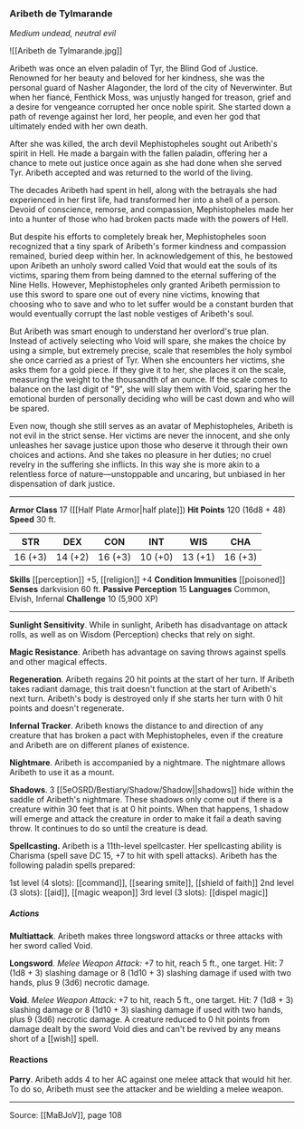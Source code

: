 ### Aribeth de Tylmarande
_Medium undead, neutral evil_

![[Aribeth de Tylmarande.jpg]]

Aribeth was once an elven paladin of Tyr, the Blind God of Justice. Renowned for her beauty and beloved for her kindness, she was the personal guard of Nasher Alagonder, the lord of the city of Neverwinter. But when her fiancé, Fenthick Moss, was unjustly hanged for treason, grief and a desire for vengeance corrupted her once noble spirit. She started down a path of revenge against her lord, her people, and even her god that ultimately ended with her own death.

After she was killed, the arch devil Mephistopheles sought out Aribeth's spirit in Hell. He made a bargain with the fallen paladin, offering her a chance to mete out justice once again as she had done when she served Tyr. Aribeth accepted and was returned to the world of the living.

The decades Aribeth had spent in hell, along with the betrayals she had experienced in her first life, had transformed her into a shell of a person. Devoid of conscience, remorse, and compassion, Mephistopheles made her into a hunter of those who had broken pacts made with the powers of Hell.

But despite his efforts to completely break her, Mephistopheles soon recognized that a tiny spark of Aribeth's former kindness and compassion remained, buried deep within her. In acknowledgement of this, he bestowed upon Aribeth an unholy sword called Void that would eat the souls of its victims, sparing them from being damned to the eternal suffering of the Nine Hells. However, Mephistopheles only granted Aribeth permission to use this sword to spare one out of every nine victims, knowing that choosing who to save and who to let suffer would be a constant burden that would eventually corrupt the last noble vestiges of Aribeth's soul.

But Aribeth was smart enough to understand her overlord's true plan. Instead of actively selecting who Void will spare, she makes the choice by using a simple, but extremely precise, scale that resembles the holy symbol she once carried as a priest of Tyr. When she encounters her victims, she asks them for a gold piece. If they give it to her, she places it on the scale, measuring the weight to the thousandth of an ounce. If the scale comes to balance on the last digit of "9", she will slay them with Void, sparing her the emotional burden of personally deciding who will be cast down and who will be spared.

Even now, though she still serves as an avatar of Mephistopheles, Aribeth is not evil in the strict sense. Her victims are never the innocent, and she only unleashes her savage justice upon those who deserve it through their own choices and actions. And she takes no pleasure in her duties; no cruel revelry in the suffering she inflicts. In this way she is more akin to a relentless force of nature—unstoppable and uncaring, but unbiased in her dispensation of dark justice.



---

**Armor Class** 17 ([[Half Plate Armor|half plate]])
**Hit Points** 120 (16d8 + 48)
**Speed** 30 ft.

| STR     | DEX     | CON     | INT     | WIS     | CHA     |
|---------|---------|---------|---------|---------|---------|
| 16 (+3) | 14 (+2) | 16 (+3) | 10 (+0) | 13 (+1) | 16 (+3) |

**Skills** [[perception]] +5, [[religion]] +4
**Condition Immunities** [[poisoned]]
**Senses** darkvision 60 ft.
**Passive Perception** 15
**Languages** Common, Elvish, Infernal
**Challenge** 10 (5,900 XP)

---

**Sunlight Sensitivity**. While in sunlight, Aribeth has disadvantage on attack rolls, as well as on Wisdom (Perception) checks that rely on sight.

**Magic Resistance**. Aribeth has advantage on saving throws against spells and other magical effects.

**Regeneration**. Aribeth regains 20 hit points at the start of her turn. If Aribeth takes radiant damage, this trait doesn't function at the start of Aribeth's next turn. Aribeth's body is destroyed only if she starts her turn with 0 hit points and doesn't regenerate.

**Infernal Tracker**. Aribeth knows the distance to and direction of any creature that has broken a pact with Mephistopheles, even if the creature and Aribeth are on different planes of existence.

**Nightmare**. Aribeth is accompanied by a nightmare. The nightmare allows Aribeth to use it as a mount.

**Shadows**. 3 [[5eOSRD/Bestiary/Shadow/Shadow||shadows]] hide within the saddle of Aribeth's nightmare. These shadows only come out if there is a creature within 30 feet that is at 0 hit points. When that happens, 1 shadow will emerge and attack the creature in order to make it fail a death saving throw. It continues to do so until the creature is dead.

**Spellcasting.** Aribeth is a 11th-level spellcaster. Her spellcasting ability is Charisma (spell save DC 15, +7 to hit with spell attacks). Aribeth has the following paladin spells prepared:

1st level (4 slots): [[command]], [[searing smite]], [[shield of faith]]
2nd level (3 slots): [[aid]], [[magic weapon]]
3rd level (3 slots): [[dispel magic]]

##### Actions
**Multiattack**. Aribeth makes three longsword attacks or three attacks with her sword called Void.

**Longsword**. _Melee Weapon Attack:_ +7 to hit, reach 5 ft., one target. Hit: 7 (1d8 + 3) slashing damage or 8 (1d10 + 3) slashing damage if used with two hands, plus 9 (3d6) necrotic damage.

**Void**. _Melee Weapon Attack:_ +7 to hit, reach 5 ft., one target. Hit: 7 (1d8 + 3) slashing damage or 8 (1d10 + 3) slashing damage if used with two hands, plus 9 (3d6) necrotic damage. A creature reduced to 0 hit points from damage dealt by the sword Void dies and can't be revived by any means short of a [[wish]] spell.

#### Reactions
**Parry**. Aribeth adds 4 to her AC against one melee attack that would hit her. To do so, Aribeth must see the attacker and be wielding a melee weapon.


---

Source: [[MaBJoV]], page 108
